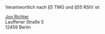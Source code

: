 Verantwortlich nach §5 TMG und §55 RStV ist

[Jon Richter](http://jonrichter.de)  
Lauffener Straße 5   
12459 Berlin